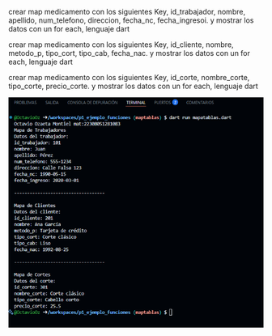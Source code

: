crear map <string dinamic> medicamento con los siguientes Key, id_trabajador, nombre, apellido, num_telefono, direccion, fecha_nc, fecha_ingresoi. y mostrar los datos con un for each, lenguaje dart

crear map <string dinamic> medicamento con los siguientes Key, id_cliente, nombre, metodo_p, tipo_cort, tipo_cab, fecha_nac. y mostrar los datos con un for each, lenguaje dart

crear map <string dinamic> medicamento con los siguientes Key, id_corte, nombre_corte, tipo_corte, precio_corte. y mostrar los datos con un for each, lenguaje dart


![alt text](image-7.png)